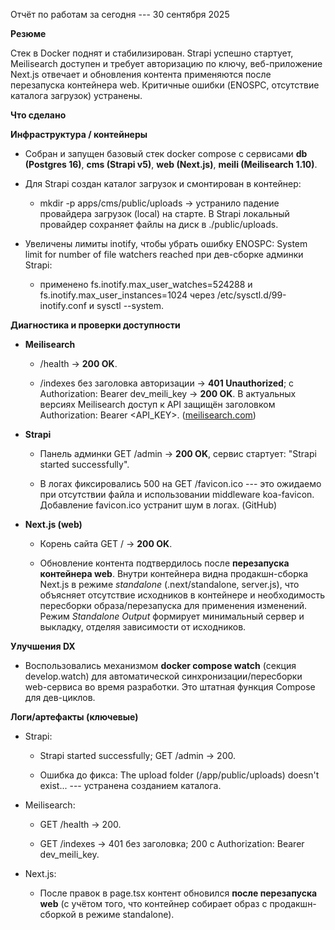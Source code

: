 Отчёт по работам за сегодня --- 30 сентября 2025

**Резюме**

Стек в Docker поднят и стабилизирован. Strapi успешно стартует,
Meilisearch доступен и требует авторизацию по ключу, веб-приложение
Next.js отвечает и обновления контента применяются после перезапуска
контейнера web. Критичные ошибки (ENOSPC, отсутствие каталога загрузок)
устранены.

**Что сделано**

**Инфраструктура / контейнеры**

-   Собран и запущен базовый стек docker compose с сервисами **db
    (Postgres 16)**, **cms (Strapi v5)**, **web (Next.js)**, **meili
    (Meilisearch 1.10)**.

-   Для Strapi создан каталог загрузок и смонтирован в контейнер:

    -   mkdir -p apps/cms/public/uploads → устранило падение провайдера
        загрузок (local) на старте. В Strapi локальный провайдер
        сохраняет файлы на диск в ./public/uploads.

-   Увеличены лимиты inotify, чтобы убрать ошибку ENOSPC: System limit
    for number of file watchers reached при дев-сборке админки Strapi:

    -   применено fs.inotify.max_user_watches=524288 и
        fs.inotify.max_user_instances=1024 через
        /etc/sysctl.d/99-inotify.conf и sysctl \--system.

**Диагностика и проверки доступности**

-   **Meilisearch**

    -   /health → **200 OK**.

    -   /indexes без заголовка авторизации → **401 Unauthorized**; с
        Authorization: Bearer dev_meili_key → **200 OK**. В актуальных
        версиях Meilisearch доступ к API защищён заголовком
        Authorization: Bearer \<API_KEY\>.
        ([meilisearch.com](https://www.meilisearch.com/docs/reference/api/similar?utm_source=chatgpt.com))

-   **Strapi**

    -   Панель админки GET /admin → **200 OK**, сервис стартует: "Strapi
        started successfully".

    -   В логах фиксировались 500 на GET /favicon.ico --- это ожидаемо
        при отсутствии файла и использовании middleware koa-favicon.
        Добавление favicon.ico устранит шум в логах. (GitHub)

-   **Next.js (web)**

    -   Корень сайта GET / → **200 OK**.

    -   Обновление контента подтвердилось после **перезапуска контейнера
        web**. Внутри контейнера видна продакшн-сборка Next.js в режиме
        *standalone* (.next/standalone, server.js), что объясняет
        отсутствие исходников в контейнере и необходимость пересборки
        образа/перезапуска для применения изменений. Режим *Standalone
        Output* формирует минимальный сервер и выкладку, отделяя
        зависимости от исходников.

**Улучшения DX**

-   Воспользовались механизмом **docker compose watch** (секция
    develop.watch) для автоматической синхронизации/пересборки
    web-сервиса во время разработки. Это штатная функция Compose для
    дев-циклов.

**Логи/артефакты (ключевые)**

-   Strapi:

    -   Strapi started successfully; GET /admin → 200.

    -   Ошибка до фикса: The upload folder (/app/public/uploads)
        doesn\'t exist... --- устранена созданием каталога.

-   Meilisearch:

    -   GET /health → 200.

    -   GET /indexes → 401 без заголовка; 200 с Authorization: Bearer
        dev_meili_key.

-   Next.js:

    -   После правок в page.tsx контент обновился **после перезапуска
        web** (с учётом того, что контейнер собирает образ с
        продакшн-сборкой в режиме standalone).
